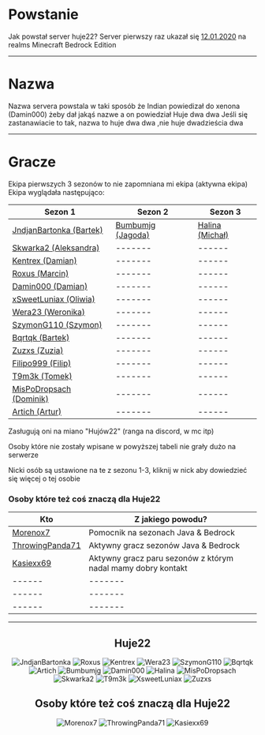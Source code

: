 # Powstanie

Jak powstał server huje22?
Server pierwszy raz ukazał się [12.01.2020](https://github.com/Huje22/Sezony) na realms Minecraft Bedrock Edition

---
# Nazwa

Nazwa servera powstala w taki sposób że Indian powiedizał do xenona (Damin000) żeby dał jakąś nazwe a on powiedział Huje
dwa dwa
Jeśli się zastanawiacie to tak, nazwa to huje dwa dwa ,nie huje dwadzieścia dwa

---
# Gracze

Ekipa pierwszych 3 sezonów to nie zapomniana mi ekipa (aktywna ekipa) </br>
Ekipa wyglądała następująco: </br>

| Sezon 1                                                                 | Sezon 2                                                     | Sezon 3                                                 |
|-------------------------------------------------------------------------|-------------------------------------------------------------|---------------------------------------------------------|
| [JndjanBartonka (Bartek)](..%2F..%2FEkipa%2FHuje22%2FJndjanBartonka.md) | [Bumbumjg (Jagoda)](..%2F..%2FEkipa%2FHuje22%2FBumbumjg.md) | [Halina (Michał)](..%2F..%2FEkipa%2FHuje22%2FHalina.md) |
| [Skwarka2 (Aleksandra)](..%2F..%2FEkipa%2FHuje22%2FSkwarka2.md)         | -------                                                     | ------                                                  |
| [Kentrex (Damian)](..%2F..%2FEkipa%2FHuje22%2FKentrex.md)               | -------                                                     | ------                                                  |
| [Roxus (Marcin)](..%2F..%2FEkipa%2FHuje22%2FRoxus.md)                   | -------                                                     | ------                                                  |
| [Damin000 (Damian)](..%2F..%2FEkipa%2FHuje22%2FDamin000.md)             | -------                                                     | ------                                                  |
| [xSweetLuniax (Oliwia)](..%2F..%2FEkipa%2FHuje22%2FxSweetLuniax.md)     | -------                                                     | ------                                                  |
| [Wera23 (Weronika)](..%2F..%2FEkipa%2FHuje22%2FWera23.md)               | -------                                                     | ------                                                  |
| [SzymonG110 (Szymon)](..%2F..%2FEkipa%2FHuje22%2FSzymoG110.md)          | -------                                                     | ------                                                  |
| [Bqrtqk (Bartek)](..%2F..%2FEkipa%2FHuje22%2FBqrtqk.md)                 | -------                                                     | ------                                                  |
| [Zuzxs (Zuzia)](..%2F..%2FEkipa%2FHuje22%2FZuzxs.md)                    | -------                                                     | ------                                                  |
| [Filipo999 (Filip)](..%2F..%2FEkipa%2FHuje22%2FFilipo999.md)            | -------                                                     | ------                                                  |
| [T9m3k (Tomek)](..%2F..%2FEkipa%2FHuje22%2FT9m3k.md)                    | -------                                                     | ------                                                  |
| [MisPoDropsach (Dominik)](..%2F..%2FEkipa%2FHuje22%2FMisPoDropsach.md)  | -------                                                     | ------                                                  |
| [Artich (Artur)](..%2F..%2FEkipa%2FHuje22%2FArtich.md)                  | -------                                                     | ------                                                  |

Zasługują oni na miano "Hujów22" (ranga na discord, w mc itp) <br>

Osoby które nie zostały wpisane w powyższej tabeli nie grały dużo na serwerze </br>

Nicki osób są ustawione na te z sezonu 1-3, kliknij w nick aby dowiedzieć się więcej o tej osobie </br>

### Osoby które też coś znaczą dla Huje22

| Kto                                                                 | Z jakiego powodu?                                            | 
|---------------------------------------------------------------------|--------------------------------------------------------------|
| [Morenox7](..%2F..%2FEkipa%2FSta%C5%BC%2FMorenox7.md)               | Pomocnik na sezonach Java & Bedrock                          | 
| [ThrowingPanda71](..%2F..%2FEkipa%2FSta%C5%BC%2FThrowingPanda71.md) | Aktywny gracz sezonów Java & Bedrock                         |  
| [Kasiexx69](..%2F..%2FEkipa%2FSta%C5%BC%2FKasiexx69.md)             | Aktywny gracz paru sezonów z którym nadal mamy dobry kontakt | 
| ------                                                              | -------                                                      |
| ------                                                              | -------                                                      | 
| ------                                                              | -------                                                      | 

---

<div align="center">

[//]: # (Kornat nawet jakby mniał premke by grał stevem)

[//]: # (Brak danych na temat Filipo999)

## Huje22

![JndjanBartonka](https://mineskin.eu/armor/bust/JndjanBartonka/60.png)
![Roxus](https://mineskin.eu/armor/bust/RoXuSTheWolf/60.png)
![Kentrex](https://mineskin.eu/armor/bust/kentrex/60.png)
![Wera23](https://mineskin.eu/armor/bust/WeraNotFound/60.png)
![SzymonG110](https://mineskin.eu/armor/bust/Modaek10/60.png)
![Bqrtqk](https://mineskin.eu/armor/bust/Bqrtqk/60.png)
![Artich](https://mineskin.eu/armor/bust/Artich/60.png)
![Bumbumjg](https://mineskin.eu/armor/bust/Bumbumjg/60.png)
![Damin000](https://mineskin.eu/armor/bust/Damin000/60.png)
![Halina](https://mineskin.eu/armor/bust/Komunizhehe/60.png)
![MisPoDropsach](https://mineskin.eu/armor/bust/MisPoDropsach/60.png)
![Skwarka2](https://mineskin.eu/armor/bust/Skwarka2/60.png)
![T9m3k](https://mineskin.eu/armor/bust/T9m3k/60.png)
![XsweetLuniax](https://mineskin.eu/armor/bust/LadyZazuka/60.png)
![Zuzxs](https://mineskin.eu/armor/bust/Zuzxs/60.png)

## Osoby które też coś znaczą dla Huje22

![Morenox7](https://mineskin.eu/armor/bust/morenox7/60.png)
![ThrowingPanda71](https://mineskin.eu/armor/bust/ThrowingPanda71/60.png)
![Kasiexx69](https://mineskin.eu/armor/bust/Kasiexx69/60.png)

</div>
